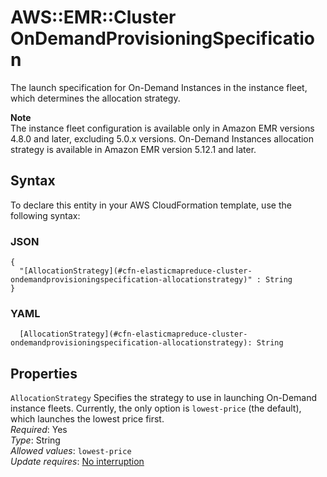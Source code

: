 # AWS::EMR::Cluster OnDemandProvisioningSpecification<a name="aws-properties-elasticmapreduce-cluster-ondemandprovisioningspecification"></a>

The launch specification for On\-Demand Instances in the instance fleet, which determines the allocation strategy\.

**Note**  
The instance fleet configuration is available only in Amazon EMR versions 4\.8\.0 and later, excluding 5\.0\.x versions\. On\-Demand Instances allocation strategy is available in Amazon EMR version 5\.12\.1 and later\.

## Syntax<a name="aws-properties-elasticmapreduce-cluster-ondemandprovisioningspecification-syntax"></a>

To declare this entity in your AWS CloudFormation template, use the following syntax:

### JSON<a name="aws-properties-elasticmapreduce-cluster-ondemandprovisioningspecification-syntax.json"></a>

```
{
  "[AllocationStrategy](#cfn-elasticmapreduce-cluster-ondemandprovisioningspecification-allocationstrategy)" : String
}
```

### YAML<a name="aws-properties-elasticmapreduce-cluster-ondemandprovisioningspecification-syntax.yaml"></a>

```
  [AllocationStrategy](#cfn-elasticmapreduce-cluster-ondemandprovisioningspecification-allocationstrategy): String
```

## Properties<a name="aws-properties-elasticmapreduce-cluster-ondemandprovisioningspecification-properties"></a>

`AllocationStrategy` <a name="cfn-elasticmapreduce-cluster-ondemandprovisioningspecification-allocationstrategy"></a>
Specifies the strategy to use in launching On\-Demand instance fleets\. Currently, the only option is `lowest-price` \(the default\), which launches the lowest price first\.  
_Required_: Yes  
_Type_: String  
_Allowed values_: `lowest-price`  
_Update requires_: [No interruption](https://docs.aws.amazon.com/AWSCloudFormation/latest/UserGuide/using-cfn-updating-stacks-update-behaviors.html#update-no-interrupt)

